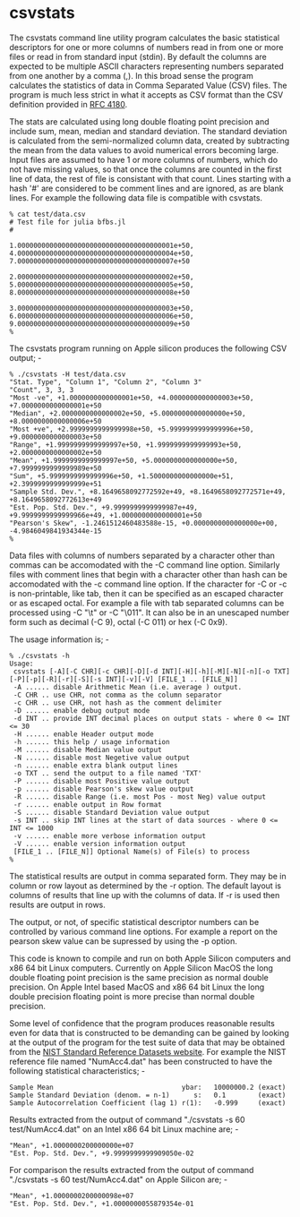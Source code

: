 # csvstats
The csvstats command line utility program calculates the basic statistical descriptors for one or more columns of numbers read in from one or more files or read in from standard input (stdin). By default the columns are expected to be multiple ASCII characters representing numbers separated from one another by a comma (,). In this broad sense the program calculates the statistics of data in Comma Separated Value (CSV) files. The program is much less strict in what it accepts as CSV format than the CSV definition provided in
<a href="https://www.ietf.org/rfc/rfc4180.txt">RFC 4180</a>.

The stats are calculated using long double floating point precision and include sum, mean, median and standard deviation. The standard deviation is calculated from the semi-normalized column data, created by subtracting the mean from the data values to avoid numerical errors becoming large. Input files are assumed to have 1 or more columns of numbers, which do not have missing values, so that once the columns are counted in the first line of data, the rest of file is consistant with that count. Lines starting with a hash '#' are considered to be comment lines and are ignored, as are blank lines. For example the following data file is compatible with csvstats.
```
% cat test/data.csv
# Test file for julia bfbs.jl
#

1.000000000000000000000000000000000000001e+50, 4.000000000000000000000000000000000000004e+50, 7.000000000000000000000000000000000000007e+50

2.000000000000000000000000000000000000002e+50, 5.000000000000000000000000000000000000005e+50, 8.000000000000000000000000000000000000008e+50

3.000000000000000000000000000000000000003e+50, 6.000000000000000000000000000000000000006e+50, 9.000000000000000000000000000000000000009e+50
%
```
The csvstats program running on Apple silicon produces the following CSV output; -
```
% ./csvstats -H test/data.csv
"Stat. Type", "Column 1", "Column 2", "Column 3"
"Count", 3, 3, 3
"Most -ve", +1.0000000000000001e+50, +4.0000000000000003e+50, +7.0000000000000001e+50
"Median", +2.0000000000000002e+50, +5.0000000000000000e+50, +8.0000000000000006e+50
"Most +ve", +2.9999999999999998e+50, +5.9999999999999996e+50, +9.0000000000000003e+50
"Range", +1.9999999999999997e+50, +1.9999999999999993e+50, +2.0000000000000002e+50
"Mean", +1.9999999999999997e+50, +5.0000000000000000e+50, +7.9999999999999989e+50
"Sum", +5.9999999999999996e+50, +1.5000000000000000e+51, +2.3999999999999999e+51
"Sample Std. Dev.", +8.1649658092772592e+49, +8.1649658092772571e+49, +8.1649658092772613e+49
"Est. Pop. Std. Dev.", +9.9999999999999987e+49, +9.9999999999999966e+49, +1.0000000000000001e+50
"Pearson's Skew", -1.2461512460483588e-15, +0.0000000000000000e+00, -4.9846049841934344e-15
%
```

Data files with columns of numbers separated by a character other than commas can be accomodated with the  -C  command line option. Similarly files with comment lines that begin with a character other than hash can be accomodated with the  -c  command line option. If the character for -C or -c is non-printable, like tab, then it can be specified as an escaped character or as escaped octal. For example a file with tab separated columns can be processed using -C "\t" or -C "\011".
It can also be in an unescaped number form such as decimal (-C 9), octal (-C 011) or hex (-C 0x9).

The usage information is; -
```
% ./csvstats -h
Usage:
 csvstats [-A][-C CHR][-c CHR][-D][-d INT][-H][-h][-M][-N][-n][-o TXT][-P][-p][-R][-r][-S][-s INT][-v][-V] [FILE_1 .. [FILE_N]]
 -A ...... disable Arithmetic Mean (i.e. average ) output.
 -C CHR .. use CHR, not comma as the column separator
 -c CHR .. use CHR, not hash as the comment delimiter
 -D ...... enable debug output mode
 -d INT .. provide INT decimal places on output stats - where 0 <= INT <= 30
 -H ...... enable Header output mode
 -h ...... this help / usage information
 -M ...... disable Median value output
 -N ...... disable most Negetive value output
 -n ...... enable extra blank output lines
 -o TXT .. send the output to a file named 'TXT'
 -P ...... disable most Positive value output
 -p ...... disable Pearson's skew value output
 -R ...... disable Range (i.e. most Pos - most Neg) value output
 -r ...... enable output in Row format
 -S ...... disable Standard Deviation value output
 -s INT .. skip INT lines at the start of data sources - where 0 <= INT <= 1000
 -v ...... enable more verbose information output
 -V ...... enable version information output
 [FILE_1 .. [FILE_N]] Optional Name(s) of File(s) to process
%
```
The statistical results are output in comma separated form. They may be in column or row layout as determined by the  -r  option. The default layout is columns of results that line up with the columns of data. If  -r  is used then results are output in rows.

The output, or not, of specific statistical descriptor numbers can be controlled by various command line options. For example a report on the pearson skew value can be supressed by using the  -p  option.

This code is known to compile and run on both Apple Silicon computers and x86 64 bit Linux computers. Currently on Apple Silicon MacOS the long double floating point precision is the same precision as normal double precision. On Apple Intel based MacOS and x86 64 bit Linux the long double precision floating point is more precise than normal double precision.

Some level of confidence that the program produces reasonable results even for data that is constructed to be demanding can be gained by looking at the output of the program for the test suite of data that may be obtained from the
<a href="https://itl.nist.gov/div898/strd/">NIST Standard Reference Datasets website</a>.
For example the NIST reference file named "NumAcc4.dat" has been constructed to have the following statistical characteristics; -
```
Sample Mean                                ybar:   10000000.2 (exact)
Sample Standard Deviation (denom. = n-1)      s:   0.1        (exact)
Sample Autocorrelation Coefficient (lag 1) r(1):   -0.999     (exact)
```
Results extracted from the output of command "./csvstats -s 60 test/NumAcc4.dat" on an Intel x86 64 bit Linux machine are; -
```
"Mean", +1.0000000200000000e+07
"Est. Pop. Std. Dev.", +9.9999999999909050e-02
```
For comparison the results extracted from the output of command "./csvstats -s 60 test/NumAcc4.dat" on Apple Silicon are; -
```
"Mean", +1.0000000200000098e+07
"Est. Pop. Std. Dev.", +1.0000000055879354e-01
```

